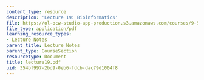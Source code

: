 ```yaml
---
content_type: resource
description: 'Lecture 19: Bioinformatics'
file: https://ol-ocw-studio-app-production.s3.amazonaws.com/courses/9-520-statistical-learning-theory-and-applications-spring-2003/354bf9972bd90eb6fdcbdac79d1004f8_lecture19.pdf
file_type: application/pdf
learning_resource_types:
- Lecture Notes
parent_title: Lecture Notes
parent_type: CourseSection
resourcetype: Document
title: lecture19.pdf
uid: 354bf997-2bd9-0eb6-fdcb-dac79d1004f8
---
```

